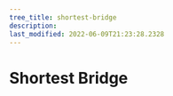 ```yaml
---
tree_title: shortest-bridge
description: 
last_modified: 2022-06-09T21:23:28.2328
---
```


# Shortest Bridge
